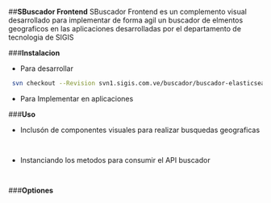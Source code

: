 
##**SBuscador Frontend**
SBuscador Frontend es un complemento visual desarrollado para implementar de forma agil un buscador de elmentos geograficos en las aplicaciones desarrolladas por el departamento de tecnologia de SIGIS 

###**Instalacion**

 * Para desarrollar
 
 ```sh
  svn checkout --Revision svn1.sigis.com.ve/buscador/buscador-elasticsearch/SBEForntend/
 ```
 * Para Implementar en aplicaciones

###**Uso**
- Inclusón de componentes visuales para realizar busquedas geograficas

```javascript
 
 ```
 - Instanciando los metodos para consumir el API buscador
```javascript
 
 ```
###**Optiones**
